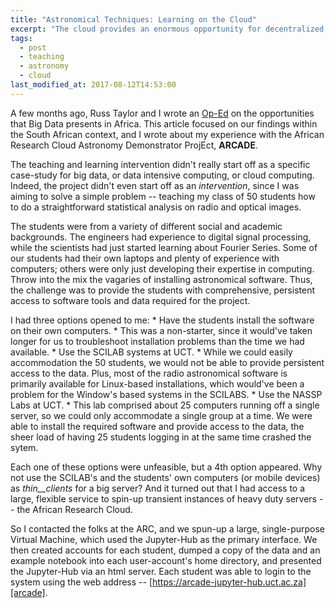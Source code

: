 ```yaml
---
title: "Astronomical Techniques: Learning on the Cloud"
excerpt: "The cloud provides an enormous opportunity for decentralized, blended learning."
tags: 
  - post
  - teaching 
  - astronomy
  - cloud
last_modified_at: 2017-08-12T14:53:00
---
```


A few months ago, Russ Taylor and I wrote an [Op-Ed][oped] on the opportunities that Big Data
presents in Africa. This article focused on our findings within the South African context, and I
wrote about my experience with the African Research Cloud Astronomy Demonstrator ProjEct, **ARCADE**.

The teaching and learning intervention didn't really start off as a specific case-study for big
data, or data intensive computing, or cloud computing. Indeed, the project didn't even start off as
an _intervention_, since I was aiming to solve a simple problem -- teaching my class of 50 students
how to do a straightforward statistical analysis on radio and optical images.

The students were from a variety of different social and academic backgrounds. The engineers had
experience to digital signal processing, while the scientists had just started learning about
Fourier Series. Some of our students had their own laptops and plenty of experience with computers;
others were only just developing their expertise in computing. Throw into the mix the vagaries of
installing astronomical software. 
Thus, the challenge was to provide the students with comprehensive, persistent access to software
tools and data required for the project. 

I had three options opened to me:
    * Have the students install the software on their own computers.
        * This was a non-starter, since it would've taken longer for us to troubleshoot installation
          problems than the time we had available. 
    * Use the SCILAB systems at UCT.
        * While we could easily accommodation the 50 students, we would not be able to provide
          persistent access to the data. Plus, most of the radio astronomical software is primarily
          available for Linux-based installations, which would've been a problem for the Window's
          based systems in the SCILABS.
    * Use the NASSP Labs at UCT.
        * This lab comprised about 25 computers running off a single server, so we could only
          accommodate a single group at a time. We were able to install the required software and
          provide access to the data, the sheer load of having 25 students logging in at the same
          time crashed the sytem. 

Each one of these options were unfeasible, but a 4th option appeared.  Why not use the SCILAB's
and the students' own computers (or mobile devices) as _thin__clients_ for a big server? And it
turned out that I had access to a large, flexible service to spin-up transient instances of heavy
duty servers -- the African Research Cloud.

So I contacted the folks at the ARC, and we spun-up a large, single-purpose Virtual Machine, which
used the Jupyter-Hub as the primary interface. We then created accounts for each student, dumped a
copy of the data and an example notebook into each user-account's home directory, and presented the
Jupyter-Hub via an html server. Each student was able to login to the system using the web address
-- [https://arcade-jupyter-hub.uct.ac.za][arcade].

[oped]: http://www.scidev.net/sub-saharan-africa/data/opinion/big-data-opening-opportunities-africa.html
[arcade]: https://arcade-jupyter-hub.uct.ac.za
